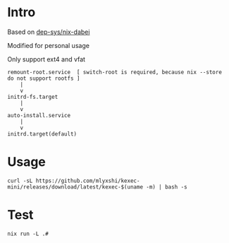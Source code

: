 # Intro
Based on [dep-sys/nix-dabei](https://github.com/dep-sys/nix-dabei/)

Modified for personal usage

Only support ext4 and vfat
```
remount-root.service  [ switch-root is required, because nix --store do not support rootfs ]
    |
    v
initrd-fs.target
    |
    v
auto-install.service
    |
    v
initrd.target(default)

```
# Usage
```
curl -sL https://github.com/mlyxshi/kexec-mini/releases/download/latest/kexec-$(uname -m) | bash -s
```
# Test
```
nix run -L .#
```